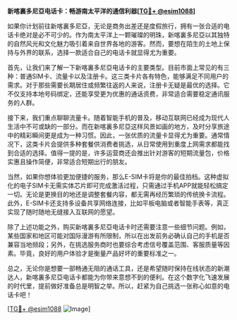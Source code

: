 **新喀裏多尼亞电话卡：畅游南太平洋的通信利器[[TG💪+ @esim1088](https://t.me/s/esim1088)]**

如果你计划前往新喀裏多尼亞，无论是商务出差还是度假旅行，拥有一张合适的电话卡绝对是必不可少的。作为南太平洋上一颗璀璨的明珠，新喀裏多尼亞以其独特的自然风光和文化魅力吸引着来自世界各地的游客。然而，要想在陌生的土地上保持与外界的联系，选择一款适合自己的电话卡就显得尤为重要。

首先，让我们来了解一下新喀裏多尼亞电话卡的主要类型。目前市面上常见的有三种：普通SIM卡、流量卡以及注册卡。这三类卡片各有特色，能够满足不同用户的需求。对于那些需要长期居住或频繁往返的人来说，注册卡无疑是最优的选择。它不仅支持本地号码绑定，还能享受更为优惠的通话资费，非常适合需要稳定通讯服务的人群。

接下来，我们重点聊聊流量卡。随着智能手机的普及，移动互联网已经成为现代人生活中不可或缺的一部分。而在新喀裏多尼亞这样风景如画的地方，及时分享旅途中的精彩瞬间更是成为一种习惯。因此，一张优质的流量卡显得尤为重要。通常情况下，这类卡片会提供多种套餐供消费者挑选，从日常使用到重度上网需求都能找到合适的选择。值得一提的是，许多运营商还会推出针对游客的短期流量包，价格实惠且操作简便，非常适合短期出行的朋友。

当然，如果你想体验更加便捷的服务，那么E-SIM卡将是你的最佳拍档。这种虚拟化的电子SIM卡无需实体芯片即可完成激活过程，只需通过手机APP就能轻松搞定一切。无论是更换目的地还是调整套餐内容，都无需再经历繁琐的传统换卡流程。此外，E-SIM卡还支持多设备共享网络连接，比如平板电脑或者智能手表等，真正实现了随时随地无缝接入互联网的愿望。

除了上述功能之外，购买新喀裏多尼亞电话卡时还需要注意一些细节问题。例如，某些国家和地区可能对国际漫游有所限制，所以在出发前务必确认自己的手机是否兼容当地频段；另外，在挑选服务商时也要综合考虑信号覆盖范围、客服质量等因素。毕竟，良好的用户体验才是衡量产品好坏的重要标准之一。

总之，无论你是想要一部畅通无阻的通话工具，还是希望随时保持在线状态的新潮达人，新喀裏多尼亞电话卡都能为你带来意想不到的便利。在这个数字化飞速发展的时代里，提前做好准备总是明智之举。所以，赶紧为自己挑选一张称心如意的电话卡吧！

[[TG💪+ @esim1088](https://t.me/s/esim1088) ![Image](https://i.postimg.cc/4NQfJmqS/Snipaste-2025-05-13-00-14-12.png)]